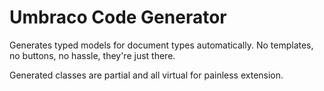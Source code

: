 # Umbraco Code Generator

Generates typed models for document types automatically.
No templates, no buttons, no hassle, they're just there.

Generated classes are partial and all virtual for painless extension.
